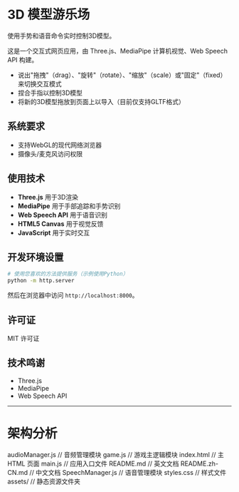 # 3D 模型游乐场

使用手势和语音命令实时控制3D模型。

这是一个交互式网页应用，由 Three.js、MediaPipe 计算机视觉、Web Speech API 构建。

- 说出"拖拽"（drag）、"旋转"（rotate）、"缩放"（scale）或"固定"（fixed）来切换交互模式
- 捏合手指以控制3D模型
- 将新的3D模型拖放到页面上以导入（目前仅支持GLTF格式）

## 系统要求

- 支持WebGL的现代网络浏览器
- 摄像头/麦克风访问权限

## 使用技术

- **Three.js** 用于3D渲染
- **MediaPipe** 用于手部追踪和手势识别
- **Web Speech API** 用于语音识别
- **HTML5 Canvas** 用于视觉反馈
- **JavaScript** 用于实时交互

## 开发环境设置

```bash
# 使用您喜欢的方法提供服务（示例使用Python）
python -m http.server
```

然后在浏览器中访问 `http://localhost:8000`。

## 许可证

MIT 许可证

## 技术鸣谢

- Three.js
- MediaPipe
- Web Speech API

---
# 架构分析
audioManager.js       // 音频管理模块
game.js               // 游戏主逻辑模块
index.html            // 主 HTML 页面
main.js               // 应用入口文件
README.md             // 英文文档
README.zh-CN.md       // 中文文档
SpeechManager.js      // 语音管理模块
styles.css            // 样式文件
assets/               // 静态资源文件夹
